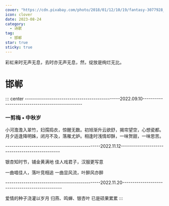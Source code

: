 ```yaml
---
cover: "https://cdn.pixabay.com/photo/2018/01/12/10/19/fantasy-3077928_1280.jpg"
icon: clover
date: 2023-08-24
category:
  - 诗歌
tag:
  - 邯郸
star: true
sticky: true
---
```


彩虹来时无声无息，去时亦无声无息，然，绽放是绚烂无比。

<!-- more -->

# 邯郸

::: center
-----------------------------------------------2022.09.10------------------------------------------------

### 一剪梅 • 中秋岁

小河澹澹入翠竹，妇孺捣衣，惊醒无数。初旭渐升云欲舒，揭帘望空，心想瓷都。
月夕适逢降明姝，闭月不及，落雁尤妒。相逢时浅情却酥，一味贺甜，一味思苦。

-----------------------------------------------2022.11.12------------------------------------------------

银杏知时节，铺金黄满地
佳人戏君子，汉服更写意

一曲唱佳人，落叶竞相追
一曲显风流，叶醉风亦醉

-----------------------------------------------2022.11.20------------------------------------------------

爱情的种子浇灌以岁月
归燕、鸣蝉、银杏叶
已是硕果累累
:::
